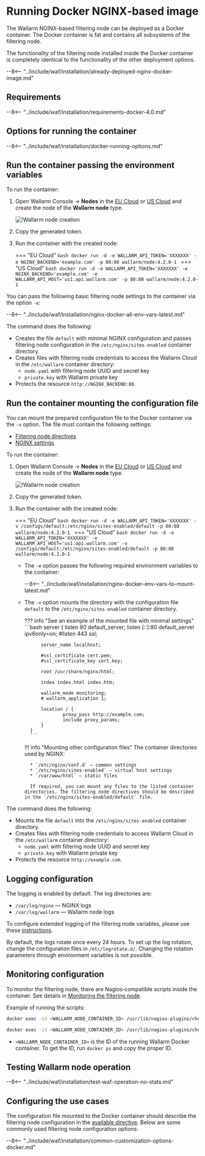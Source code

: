 [doc-wallarm-mode]:           configure-parameters-en.md#wallarm_mode
[doc-config-params]:          configure-parameters-en.md
[doc-monitoring]:             monitoring/intro.md
[waf-mode-instr]:                   configure-wallarm-mode.md
[logging-instr]:                    configure-logging.md
[proxy-balancer-instr]:             using-proxy-or-balancer-en.md
[process-time-limit-instr]:         configure-parameters-en.md#wallarm_process_time_limit
[allocating-memory-guide]:          configuration-guides/allocate-resources-for-waf-node.md
[enable-libdetection-docs]:         configure-parameters-en.md#wallarm_enable_libdetection
[nginx-waf-directives]:             configure-parameters-en.md
[mount-config-instr]:               #run-the-container-mounting-the-configuration-file
[graylist-docs]:                    ../user-guides/ip-lists/graylist.md
[filtration-modes-docs]:            configure-wallarm-mode.md
[application-configuration]:        ../user-guides/settings/applications.md
[sqli-attack-desc]:                 ../attacks-vulns-list.md#sql-injection
[xss-attack-desc]:                  ../attacks-vulns-list.md#crosssite-scripting-xss
[img-test-attacks-in-ui]:           ../images/admin-guides/test-attacks-quickstart.png
[versioning-policy]:                ../updating-migrating/versioning-policy.md#version-list
[node-status-docs]:                 configure-statistics-service.md

# Running Docker NGINX‑based image

The Wallarm NGINX-based filtering node can be deployed as a Docker container. The Docker container is fat and contains all subsystems of the filtering node.

The functionality of the filtering node installed inside the Docker container is completely identical to the functionality of the other deployment options.

--8<-- "../include/waf/installation/already-deployed-nginx-docker-image.md"

## Requirements

--8<-- "../include/waf/installation/requirements-docker-4.0.md"

## Options for running the container

--8<-- "../include/waf/installation/docker-running-options.md"

## Run the container passing the environment variables

To run the container:

1. Open Wallarm Console → **Nodes** in the [EU Cloud](https://my.wallarm.com/nodes) or [US Cloud](https://us1.my.wallarm.com/nodes) and create the node of the **Wallarm node** type.

    ![!Wallarm node creation](../images/user-guides/nodes/create-cloud-node.png)
1. Copy the generated token.
1. Run the container with the created node:

    === "EU Cloud"
        ```bash
        docker run -d -e WALLARM_API_TOKEN='XXXXXXX' -e NGINX_BACKEND='example.com' -p 80:80 wallarm/node:4.2.0-1
        ```
    === "US Cloud"
        ```bash
        docker run -d -e WALLARM_API_TOKEN='XXXXXXX' -e NGINX_BACKEND='example.com' -e WALLARM_API_HOST='us1.api.wallarm.com' -p 80:80 wallarm/node:4.2.0-1
        ```

You can pass the following basic filtering node settings to the container via the option `-e`:

--8<-- "../include/waf/installation/nginx-docker-all-env-vars-latest.md"

The command does the following:

* Creates the file `default` with minimal NGINX configuration and passes filtering node configuration in the `/etc/nginx/sites-enabled` container directory.
* Creates files with filtering node credentials to access the Wallarm Cloud in the `/etc/wallarm` container directory:
    * `node.yaml` with filtering node UUID and secret key
    * `private.key` with Wallarm private key
* Protects the resource `http://NGINX_BACKEND:80`.

## Run the container mounting the configuration file

You can mount the prepared configuration file to the Docker container via the `-v` option. The file must contain the following settings:

* [Filtering node directives](configure-parameters-en.md)
* [NGINX settings](https://nginx.org/en/docs/beginners_guide.html)

To run the container:

1. Open Wallarm Console → **Nodes** in the [EU Cloud](https://my.wallarm.com/nodes) or [US Cloud](https://us1.my.wallarm.com/nodes) and create the node of the **Wallarm node** type.

    ![!Wallarm node creation](../images/user-guides/nodes/create-cloud-node.png)
1. Copy the generated token.
1. Run the container with the created node:

    === "EU Cloud"
        ```bash
        docker run -d -e WALLARM_API_TOKEN='XXXXXXX' -v /configs/default:/etc/nginx/sites-enabled/default -p 80:80 wallarm/node:4.2.0-1
        ```
    === "US Cloud"
        ```bash
        docker run -d -e WALLARM_API_TOKEN='XXXXXXX' -e WALLARM_API_HOST='us1.api.wallarm.com' -v /configs/default:/etc/nginx/sites-enabled/default -p 80:80 wallarm/node:4.2.0-1
        ```

    * The `-e` option passes the following required environment variables to the container:

        --8<-- "../include/waf/installation/nginx-docker-env-vars-to-mount-latest.md"
    
    * The `-v` option mounts the directory with the configuration file `default` to the `/etc/nginx/sites-enabled` container directory.

        ??? info "See an example of the mounted file with minimal settings"
            ```bash
            server {
                listen 80 default_server;
                listen [::]:80 default_server ipv6only=on;
                #listen 443 ssl;

                server_name localhost;

                #ssl_certificate cert.pem;
                #ssl_certificate_key cert.key;

                root /usr/share/nginx/html;

                index index.html index.htm;

                wallarm_mode monitoring;
                # wallarm_application 1;

                location / {
                        proxy_pass http://example.com;
                        include proxy_params;
                }
            }
            ```

        !!! info "Mounting other configuration files"
            The container directories used by NGINX:

            * `/etc/nginx/conf.d` — common settings
            * `/etc/nginx/sites-enabled` — virtual host settings
            * `/var/www/html` — static files

            If required, you can mount any files to the listed container directories. The filtering node directives should be described in the `/etc/nginx/sites-enabled/default` file.

The command does the following:

* Mounts the file `default` into the `/etc/nginx/sites-enabled` container directory.
* Creates files with filtering node credentials to access Wallarm Cloud in the `/etc/wallarm` container directory:
    * `node.yaml` with filtering node UUID and secret key
    * `private.key` with Wallarm private key
* Protects the resource `http://example.com`.

## Logging configuration

The logging is enabled by default. The log directories are:

* `/var/log/nginx` — NGINX logs
* `/var/log/wallarm` — Wallarm node logs

To configure extended logging of the filtering node variables, please use these [instructions](configure-logging.md).

By default, the logs rotate once every 24 hours. To set up the log rotation, change the configuration files in `/etc/logrotate.d/`. Changing the rotation parameters through environment variables is not possible. 

## Monitoring configuration

To monitor the filtering node, there are Nagios‑compatible scripts inside the container. See details in [Monitoring the filtering node][doc-monitoring].

Example of running the scripts:

``` bash
docker exec -it <WALLARM_NODE_CONTAINER_ID> /usr/lib/nagios-plugins/check_wallarm_tarantool_timeframe -w 1800 -c 900
```

``` bash
docker exec -it <WALLARM_NODE_CONTAINER_ID> /usr/lib/nagios-plugins/check_wallarm_export_delay -w 120 -c 300
```

* `<WALLARM_NODE_CONTAINER_ID>` is the ID of the running Wallarm Docker container. To get the ID, run `docker ps` and copy the proper ID.

## Testing Wallarm node operation

--8<-- "../include/waf/installation/test-waf-operation-no-stats.md"

## Configuring the use cases

The configuration file mounted to the Docker container should describe the filtering node configuration in the [available directive](configure-parameters-en.md). Below are some commonly used filtering node configuration options:

--8<-- "../include/waf/installation/common-customization-options-docker.md"
